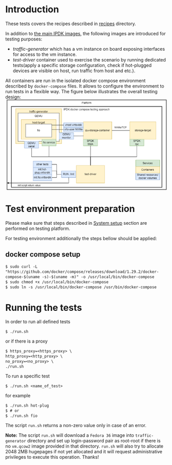 # Introduction
These tests covers the recipes described in [recipes](../../recipes/README.md)
directory.

In addition to [the main IPDK images](../../README.md#main-components),
the following images are introduced for testing purposes:
- _traffic-generator_ which has a vm instance on board exposing interfaces for
access to the vm instance.
- _test-driver_ container used to exercise the scenario by running
dedicated tests(apply a specific storage configuration, check if hot-plugged
devices are visible on host, run traffic from host and etc.).

All containers are run in the isolated docker compose environment described by
`docker-compose` files. It allows to configure the environment to run tests in
a flexible way.
The figure below illustrates the overall testing design:
![Running virtio-blk traffic over NVMeTCP](img_virtio_blk_over_nvmetcp_1.png "Running virtio-blk traffic over NVMeTCP")

# Test environment preparation
Please make sure that steps described in
[System setup](../../recipes/environment_setup.md#system-setup)
section are performed on testing platform.

For testing environment additionally the steps bellow should be applied:

## docker compose setup
```
$ sudo curl -L "https://github.com/docker/compose/releases/download/1.29.2/docker-compose-$(uname -s)-$(uname -m)" -o /usr/local/bin/docker-compose
$ sudo chmod +x /usr/local/bin/docker-compose
$ sudo ln -s /usr/local/bin/docker-compose /usr/bin/docker-compose
```

# Running the tests
In order to run all defined tests
```
$ ./run.sh
```
or if there is a proxy
```
$ https_proxy=<https_proxy> \
http_proxy=<http_proxy> \
no_proxy=<no_proxy> \
./run.sh
```

To run a specific test
```
$ ./run.sh <name_of_test>
```
for example
```
$ ./run.sh hot-plug
$ # or
$ ./run.sh fio
```
The script `run.sh` returns a non-zero value only in case of an error.

**Note:**
The script `run.sh` will download a `Fedora 36` image into `traffic-generator`
directory and set up login-password pair as root-root if there is no `vm.qcow2`
image provided in that directory. `run.sh` will also try to allocate 2048 2MB
hugepages if not yet allocated and it will request administrative privileges
to execute this operation. Thanks!

